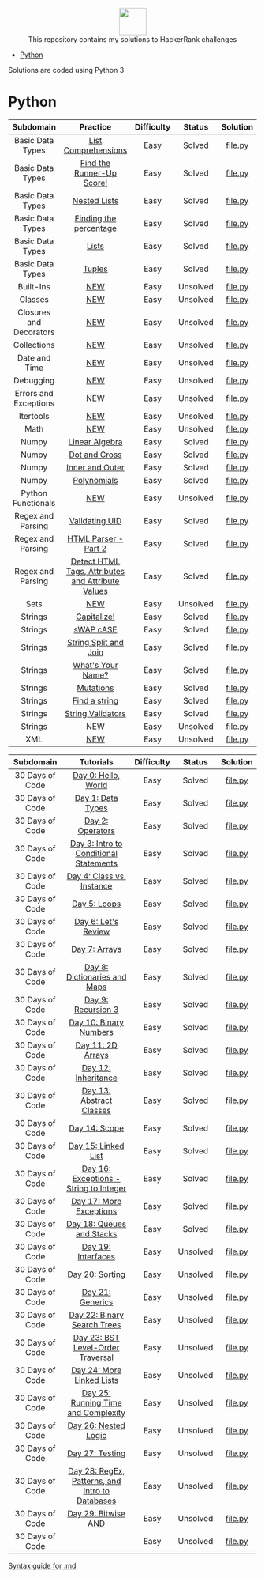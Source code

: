 <p align="center">
    <a href="https://www.hackerrank.com/slidzonaoleg">
        <img height=55 src="https://d3keuzeb2crhkn.cloudfront.net/hackerrank/assets/styleguide/logo_wordmark-f5c5eb61ab0a154c3ed9eda24d0b9e31.svg">
    </a>
    <br>This repository contains my solutions to HackerRank challenges
</p>

* [Python](#Python)


Solutions are coded using Python 3


# Python
|     Subdomain     |                                                         Practice                                                         | Difficulty | Status | Solution |
|:-----------------:|:------------------------------------------------------------------------------------------------------------------------:|:----------:|:------:|:--------:|
| Basic Data Types | [List Comprehensions](https://www.hackerrank.com/challenges/list-comprehensions/problem) | Easy |   Solved   | [file.py](https://github.com/Factumpro/HackerRank/blob/main/Python/Practice/Basic%20Data%20Types/list_Comprehensions.py)
| Basic Data Types | [Find the Runner-Up Score!](https://www.hackerrank.com/challenges/find-second-maximum-number-in-a-list/problem) | Easy |   Solved   | [file.py](https://github.com/Factumpro/HackerRank/blob/main/Python/Practice/Basic%20Data%20Types/list_Sort.py)
| Basic Data Types | [Nested Lists](https://www.hackerrank.com/challenges/nested-list/problem) | Easy | Solved | [file.py](https://github.com/Factumpro/HackerRank/blob/main/Python/Practice/Basic%20Data%20Types/Nested_lists.py)
| Basic Data Types | [Finding the percentage](https://www.hackerrank.com/challenges/finding-the-percentage/problem) | Easy | Solved | [file.py](https://github.com/Factumpro/HackerRank/blob/main/Python/Practice/Basic%20Data%20Types/percentage.py)
| Basic Data Types | [Lists](https://www.hackerrank.com/challenges/python-lists/problem) | Easy |   Solved   | [file.py](https://github.com/Factumpro/HackerRank/blob/main/Python/Practice/Basic%20Data%20Types/Lists_getattr.py)
| Basic Data Types | [Tuples](https://www.hackerrank.com/challenges/python-tuples/problem) | Easy |   Solved   | [file.py](https://github.com/Factumpro/HackerRank/blob/main/Python/Practice/Basic%20Data%20Types/Tuples.py)
| Built-Ins | [NEW](https://www.hackerrank.com/challenges/) | Easy |   Unsolved   | [file.py](https://github.com/Factumpro/HackerRank/blob/main/Python/Practice)
| Classes | [NEW](https://www.hackerrank.com/challenges/) | Easy |   Unsolved   | [file.py](https://github.com/Factumpro/HackerRank/blob/main/Python/Practice)
| Closures and Decorators | [NEW](https://www.hackerrank.com/challenges/) | Easy |   Unsolved   | [file.py](https://github.com/Factumpro/HackerRank/blob/main/Python/Practice)
| Collections | [NEW](https://www.hackerrank.com/challenges/) | Easy |   Unsolved   | [file.py](https://github.com/Factumpro/HackerRank/blob/main/Python/Practice)
| Date and Time | [NEW](https://www.hackerrank.com/challenges/) | Easy |   Unsolved   | [file.py](https://github.com/Factumpro/HackerRank/blob/main/Python/Practice)
| Debugging | [NEW](https://www.hackerrank.com/challenges/) | Easy |   Unsolved   | [file.py](https://github.com/Factumpro/HackerRank/blob/main/Python/Practice)
| Errors and Exceptions | [NEW](https://www.hackerrank.com/challenges/) | Easy |   Unsolved   | [file.py](https://github.com/Factumpro/HackerRank/blob/main/Python/Practice)
| Itertools | [NEW](https://www.hackerrank.com/challenges/) | Easy |   Unsolved   | [file.py](https://github.com/Factumpro/HackerRank/blob/main/Python/Practice)
| Math | [NEW](https://www.hackerrank.com/challenges/) | Easy |   Unsolved   | [file.py](https://github.com/Factumpro/HackerRank/blob/main/Python/Practice)
| Numpy             | [Linear Algebra](https://www.hackerrank.com/challenges/np-linear-algebra/problem) | Easy |   Solved   | [file.py](https://github.com/Factumpro/HackerRank/blob/main/Python/Practice/Numpy/LinearAlgebra.py)                        |
| Numpy             | [Dot and Cross](https://www.hackerrank.com/challenges/np-dot-and-cross/problem) | Easy |   Solved   | [file.py](https://github.com/Factumpro/HackerRank/blob/main/Python/Practice/Numpy/Dot_Cross.py)                        |
| Numpy             | [Inner and Outer](https://www.hackerrank.com/challenges/np-inner-and-outer) | Easy |   Solved   | [file.py](https://github.com/Factumpro/HackerRank/blob/main/Python/Practice/Numpy/Inner_Outer.py)                        |
| Numpy             | [Polynomials](https://www.hackerrank.com/challenges/np-polynomials/problem) | Easy |   Solved   | [file.py](https://github.com/Factumpro/HackerRank/blob/main/Python/Practice/Numpy/Polynomials.py)                        |
| Python Functionals | [NEW](https://www.hackerrank.com/challenges/) | Easy |   Unsolved   | [file.py](https://github.com/Factumpro/HackerRank/blob/main/Python/Practice)
| Regex and Parsing | [Validating UID](https://www.hackerrank.com/challenges/validating-uid/problem) | Easy |   Solved   | [file.py](https://github.com/Factumpro/HackerRank/blob/main/Python/Practice/Regex%20and%20Parsing/Validating_UID.py)                        |
| Regex and Parsing | [HTML Parser - Part 2](https://www.hackerrank.com/challenges/html-parser-part-2/problem) | Easy |   Solved   | [file.py](https://github.com/Factumpro/HackerRank/blob/main/Python/Practice/Regex%20and%20Parsing/HTMLParser_part2.py)                        |
| Regex and Parsing | [Detect HTML Tags, Attributes and Attribute Values](https://www.hackerrank.com/challenges/detect-html-tags-attributes-and-attribute-values/problem) | Easy |   Solved   | [file.py](https://github.com/Factumpro/HackerRank/blob/main/Python/Practice/Regex%20and%20Parsing/Detect_HTML_Tags_Attr_AttValues.py)                        |
| Sets | [NEW](https://www.hackerrank.com/challenges/) | Easy |   Unsolved   | [file.py](https://github.com/Factumpro/HackerRank/blob/main/Python/Practice)
| Strings | [Capitalize!](https://www.hackerrank.com/challenges/capitalize/problem) | Easy |   Solved   | [file.py](https://github.com/Factumpro/HackerRank/blob/main/Python/Practice/Strings/join_Capitalize.py)
| Strings | [sWAP cASE](https://www.hackerrank.com/challenges/swap-case/problem) | Easy |   Solved   | [file.py](https://github.com/Factumpro/HackerRank/blob/main/Python/Practice/Strings/sWAP_cASE.py)
| Strings | [String Split and Join](https://www.hackerrank.com/challenges/python-string-split-and-join/problem) | Easy |   Solved   | [file.py](https://github.com/Factumpro/HackerRank/blob/main/Python/Practice/Strings/join_split.py)
| Strings | [What's Your Name?](https://www.hackerrank.com/challenges/whats-your-name/problem) | Easy |   Solved   | [file.py](https://github.com/Factumpro/HackerRank/blob/main/Python/Practice/Strings/WYN.py)
| Strings | [Mutations](https://www.hackerrank.com/challenges/python-mutations/problem) | Easy |   Solved   | [file.py](https://github.com/Factumpro/HackerRank/blob/main/Python/Practice/Strings/str2list.py)
| Strings | [Find a string](https://www.hackerrank.com/challenges/find-a-string/problem) | Easy |   Solved   | [file.py](https://github.com/Factumpro/HackerRank/blob/main/Python/Practice/Strings/count_substring.py)
| Strings | [String Validators](https://www.hackerrank.com/challenges/string-validators/problem) | Easy |   Solved   | [file.py](https://github.com/Factumpro/HackerRank/blob/main/Python/Practice/Strings/str_Validators.py)
| Strings | [NEW](https://www.hackerrank.com/challenges/) | Easy |   Unsolved   | [file.py](https://github.com/Factumpro/HackerRank/blob/main/Python/Practice/Strings/)
| XML | [NEW](https://www.hackerrank.com/challenges/) | Easy |   Unsolved   | [file.py](https://github.com/Factumpro/HackerRank/blob/main/Python/Practice)

|     Subdomain     |                                                         Tutorials                                                        | Difficulty | Status | Solution |
|:-----------------:|:------------------------------------------------------------------------------------------------------------------------:|:----------:|:------:|:--------:|
|   30 Days of Code   | [Day 0: Hello, World](https://www.hackerrank.com/challenges/30-hello-world/problem) | Easy |   Solved   | [file.py](https://github.com/Factumpro/HackerRank/blob/main/Python/Tutorials/30%20Days%20of%20Code/Day_0.py)
|   30 Days of Code   | [Day 1: Data Types](https://www.hackerrank.com/challenges/30-data-types/problem) | Easy |   Solved   | [file.py](https://github.com/Factumpro/HackerRank/blob/main/Python/Tutorials/30%20Days%20of%20Code/Day_01.py)
|   30 Days of Code   | [Day 2: Operators](https://www.hackerrank.com/challenges/30-operators/problem) | Easy |   Solved   | [file.py](https://github.com/Factumpro/HackerRank/blob/main/Python/Tutorials/30%20Days%20of%20Code/Day_02.py)
|   30 Days of Code   | [Day 3: Intro to Conditional Statements](https://www.hackerrank.com/challenges/30-conditional-statements/problem) | Easy |   Solved   | [file.py](https://github.com/Factumpro/HackerRank/blob/main/Python/Tutorials/30%20Days%20of%20Code/Day_03.py)
|   30 Days of Code   | [Day 4: Class vs. Instance](https://www.hackerrank.com/challenges/30-class-vs-instance/problem) | Easy |   Solved   | [file.py](https://github.com/Factumpro/HackerRank/blob/main/Python/Tutorials/30%20Days%20of%20Code/Day_04.py)
|   30 Days of Code   | [Day 5: Loops](https://www.hackerrank.com/challenges/30-loops/problem) | Easy |   Solved   | [file.py](https://github.com/Factumpro/HackerRank/blob/main/Python/Tutorials/30%20Days%20of%20Code/Day_05.py)
|   30 Days of Code   | [Day 6: Let's Review](https://www.hackerrank.com/challenges/30-review-loop/problem) | Easy |   Solved   | [file.py](https://github.com/Factumpro/HackerRank/blob/main/Python/Tutorials/30%20Days%20of%20Code/Day_06.py)
|   30 Days of Code   | [Day 7: Arrays](https://www.hackerrank.com/challenges/30-arrays/problem) | Easy |   Solved   | [file.py](https://github.com/Factumpro/HackerRank/blob/main/Python/Tutorials/30%20Days%20of%20Code/Day_07.py)
|   30 Days of Code   | [Day 8: Dictionaries and Maps](https://www.hackerrank.com/challenges/30-dictionaries-and-maps/problem) | Easy |   Solved   | [file.py](https://github.com/Factumpro/HackerRank/blob/main/Python/Tutorials/30%20Days%20of%20Code/Day_08.py)
|   30 Days of Code   | [Day 9: Recursion 3](https://www.hackerrank.com/challenges/30-recursion/problem) | Easy |   Solved   | [file.py](https://github.com/Factumpro/HackerRank/blob/main/Python/Tutorials/30%20Days%20of%20Code/Day_09.py)
|   30 Days of Code   | [Day 10: Binary Numbers](https://www.hackerrank.com/challenges/30-binary-numbers/problem) | Easy |   Solved   | [file.py](https://github.com/Factumpro/HackerRank/blob/main/Python/Tutorials/30%20Days%20of%20Code/Day_10.py)
|   30 Days of Code   | [Day 11: 2D Arrays](https://www.hackerrank.com/challenges/30-2d-arrays/problem) | Easy |   Solved   | [file.py](https://github.com/Factumpro/HackerRank/blob/main/Python/Tutorials/30%20Days%20of%20Code/Day_11.py)
|   30 Days of Code   | [Day 12: Inheritance](https://www.hackerrank.com/challenges/30-inheritance/problem) | Easy |   Solved   | [file.py](https://github.com/Factumpro/HackerRank/blob/main/Python/Tutorials/30%20Days%20of%20Code/Day_12.py)
|   30 Days of Code   | [Day 13: Abstract Classes](https://www.hackerrank.com/challenges/30-abstract-classes/problem) | Easy |   Solved   | [file.py](https://github.com/Factumpro/HackerRank/blob/main/Python/Tutorials/30%20Days%20of%20Code/Day_13.py)
|   30 Days of Code   | [Day 14: Scope](https://www.hackerrank.com/challenges/30-scope/problem) | Easy |   Solved   | [file.py](https://github.com/Factumpro/HackerRank/blob/main/Python/Tutorials/30%20Days%20of%20Code/Day_14.py)
|   30 Days of Code   | [Day 15: Linked List](https://www.hackerrank.com/challenges/30-linked-list/problem) | Easy |   Solved   | [file.py](https://github.com/Factumpro/HackerRank/blob/main/Python/Tutorials/30%20Days%20of%20Code/Day_15.py)
|   30 Days of Code   | [Day 16: Exceptions - String to Integer](https://www.hackerrank.com/challenges/30-exceptions-string-to-integer/problem) | Easy |   Solved   | [file.py](https://github.com/Factumpro/HackerRank/blob/main/Python/Tutorials/30%20Days%20of%20Code/Day_16.py)
|   30 Days of Code   | [Day 17: More Exceptions](https://www.hackerrank.com/challenges/30-more-exceptions/problem) | Easy |   Solved   | [file.py](https://github.com/Factumpro/HackerRank/blob/main/Python/Tutorials/30%20Days%20of%20Code/Day_17.py)
|   30 Days of Code   | [Day 18: Queues and Stacks](https://www.hackerrank.com/challenges/30-queues-stacks/problem) | Easy |   Solved   | [file.py](https://github.com/Factumpro/HackerRank/blob/main/Python/Tutorials/30%20Days%20of%20Code/Day_18.py)
|   30 Days of Code   | [Day 19: Interfaces](https://www.hackerrank.com/challenges/30-interfaces/problem) | Easy |   Unsolved   | [file.py](https://github.com/Factumpro/HackerRank/blob/main/Python/Tutorials/30%20Days%20of%20Code/Day_19.py)
|   30 Days of Code   | [Day 20: Sorting](https://www.hackerrank.com/challenges/30-sorting/problem) | Easy |   Unsolved   | [file.py](https://github.com/Factumpro/HackerRank/blob/main/Python/Tutorials/30%20Days%20of%20Code/Day_20.py)
|   30 Days of Code   | [Day 21: Generics](https://www.hackerrank.com/challenges/30-generics/problem) | Easy |   Unsolved   | [file.py](https://github.com/Factumpro/HackerRank/blob/main/Python/Tutorials/30%20Days%20of%20Code/Day_21.py)
|   30 Days of Code   | [Day 22: Binary Search Trees]() | Easy |   Unsolved   | [file.py](https://github.com/Factumpro/HackerRank/blob/main/Python/Tutorials/30%20Days%20of%20Code/Day_22.py)
|   30 Days of Code   | [Day 23: BST Level-Order Traversal]() | Easy |   Unsolved   | [file.py](https://github.com/Factumpro/HackerRank/blob/main/Python/Tutorials/30%20Days%20of%20Code/Day_23.py)
|   30 Days of Code   | [Day 24: More Linked Lists]() | Easy |   Unsolved   | [file.py](https://github.com/Factumpro/HackerRank/blob/main/Python/Tutorials/30%20Days%20of%20Code/Day_24.py)
|   30 Days of Code   | [Day 25: Running Time and Complexity]() | Easy |   Unsolved   | [file.py](https://github.com/Factumpro/HackerRank/blob/main/Python/Tutorials/30%20Days%20of%20Code/Day_25.py)
|   30 Days of Code   | [Day 26: Nested Logic]() | Easy |   Unsolved   | [file.py](https://github.com/Factumpro/HackerRank/blob/main/Python/Tutorials/30%20Days%20of%20Code/Day_26.py)
|   30 Days of Code   | [Day 27: Testing]() | Easy |   Unsolved   | [file.py](https://github.com/Factumpro/HackerRank/blob/main/Python/Tutorials/30%20Days%20of%20Code/Day_27.py)
|   30 Days of Code   | [Day 28: RegEx, Patterns, and Intro to Databases]() | Easy |   Unsolved   | [file.py](https://github.com/Factumpro/HackerRank/blob/main/Python/Tutorials/30%20Days%20of%20Code/Day_28.py)
| 30 Days of Code   | [Day 29: Bitwise AND]() | Easy |   Unsolved   | [file.py](https://github.com/Factumpro/HackerRank/blob/main/Python/Tutorials/30%20Days%20of%20Code/Day_29.py)
| 30 Days of Code   | []() | Easy |   Unsolved   | [file.py](https://github.com/Factumpro/HackerRank/blob/main/Python/Tutorials/30%20Days%20of%20Code/Day_30.py)


[Syntax guide for .md](https://guides.github.com/features/mastering-markdown/)
